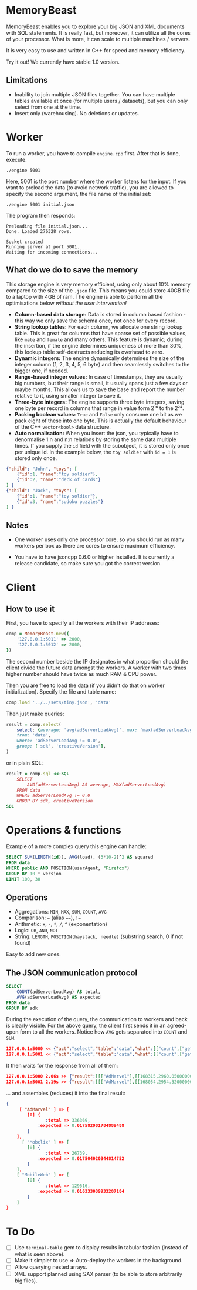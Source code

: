 MemoryBeast
===========

MemoryBeast enables you to explore your big JSON and XML documents with SQL statements. It is really fast, but moreover, it can utilize all the cores of your processor. What is more, it can scale to multiple machines / servers.

It is very easy to use and written in C++ for speed and memory efficiency.

Try it out! We currently have stable 1.0 version.


Limitations
---

- Inability to join multiple JSON files together. You can have multiple tables available at once (for multiple users / datasets), but you can only select from one at the time.
- Insert only (warehousing). No deletions or updates.

Worker
===

To run a worker, you have to compile `engine.cpp` first. After that is done, execute:

```
./engine 5001
```

Here, 5001 is the port number where the worker listens for the input.
If you want to preload the data (to avoid network traffic), you are allowed to specify the second argument, the file name of the initial set:

```
./engine 5001 initial.json
```

The program then responds:

```
Preloading file initial.json...
Done. Loaded 276328 rows.

Socket created
Running server at port 5001.
Waiting for incoming connections...
```

What do we do to save the memory
---

This storage engine is very memory efficient, using only about 10% memory compared to the size of the `.json` file. This means you could store 40GB file to a laptop with 4GB of ram. The engine is able to perform all the optimisations below *without the user intervention!*

- **Column-based data storage:** Data is stored in column based fashion - this way we only save the schema once, not once for every record.
- **String lookup tables:** For each column, we allocate one string lookup table. This is great for columns that have sparse set of possible values, like `male` and `female` and many others. This feature is dynamic; during the insertion, if the engine determines uniqueness of more than 30%, this lookup table self-destructs reducing its overhead to zero.
- **Dynamic integers:** The engine dynamically determines the size of the integer column (1, 2, 3, 4, 5, 6 byte) and then seamlessly switches to the bigger one, if needed.
- **Range-based integer values:** In case of timestamps, they are usually big numbers, but their range is small, it usually spans just a few days or maybe months. This allows us to save the base and report the number relative to it, using smaller integer to save it.
- **Three-byte integers:** The engine supports three byte integers, saving one byte per record in columns that range in value form 2¹⁶ to the 2²⁴.
- **Packing boolean values:** `True` and `False` only consume one bit as we pack eight of these into one byte. This is actually the default behaviour of the C++ `vector<bool>` data structure.
- **Auto normalisation:** When you insert the json, you typically have to denormalise 1:n and n:n relations by storing the same data multiple times. If you supply the `id` field with the subobject, it is stored only once per unique id. In the example below, the `toy soldier` with `id = 1` is stored only once.

```json
{"child": "John", "toys": [
	{"id":1, "name":"toy soldier"},
	{"id":2, "name":"deck of cards"}
] }
{"child": "Jack", "toys": [
	{"id":1, "name":"toy soldier"},
	{"id":3, "name":"sudoku puzzles"}
] }
```

Notes
---

- One worker uses only one processor core, so you should run as many workers per box as there are cores to ensure maximum efficiency.

- You have to have jsoncpp 0.6.0 or higher installed. It is currently a release candidate, so make sure you got the correct version.

Client
===

How to use it
---

First, you have to specify all the workers with their IP addreses:

```ruby
comp = MemoryBeast.new({
	'127.0.0.1:5011' => 2000,
	'127.0.0.1:5012' => 2000,
})
```

The second number beside the IP designates in what proportion should the client divide the future data amongst the workers. A worker with two times higher number should have twice as much RAM & CPU power.

Then you are free to load the data (if you didn't do that on worker initialization). Specify the file and table name:

```ruby
comp.load '../../sets/tiny.json', 'data'
```

Then just make queries:

```ruby
result = comp.select(
	select: {average: 'avg(adServerLoadAvg)', max: 'max(adServerLoadAvg)'},
	from: 'data',
	where: 'adServerLoadAvg != 0.0',
	group: ['sdk', 'creativeVersion'],
)
```

or in plain SQL:

```ruby
result = comp.sql <<-SQL
	SELECT
		AVG(adServerLoadAvg) AS average, MAX(adServerLoadAvg)
	FROM data
	WHERE adServerLoadAvg != 0.0
	GROUP BY sdk, creativeVersion
SQL
```

Operations & functions
===

Example of a more complex query this engine can handle:

```sql
SELECT SUM(LENGTH(id)), AVG(load), (3*10-2)^2 AS squared
FROM data
WHERE public AND POSITION(userAgent, "Firefox")
GROUP BY 10 * version
LIMIT 100, 30
```

Operations
---

- Aggregations: `MIN`, `MAX`, `SUM`, `COUNT`, `AVG`
- Comparison: `=` (alias `==`), `!=`
- Arithmetic: `+`, `-`, `*`, `/`, `^` (exponentation)
- Logic: `OR`, `AND`, `NOT`
- String: `LENGTH`, `POSITION(haystack, needle)` (substring search, 0 if not found)

Easy to add new ones.

The JSON communication protocol
---

```sql
SELECT
	COUNT(adServerLoadAvg) AS total,
	AVG(adServerLoadAvg) AS expected
FROM data
GROUP BY sdk
```

During the execution of the query, the communication to workers and back is clearly visible. For the above query, the client first sends it in an agreed-upon form to all the workers.
Notice how `AVG` gets separated into `COUNT` and `SUM`.

```json
127.0.0.1:5000 << {"act":"select","table":"data","what":[["count",["get","adServerLoadAvg"]],["sum",["get","adServerLoadAvg"]]],"where":true,"group":[["get","sdk"]],"limit":100,"offset":0}
127.0.0.1:5001 << {"act":"select","table":"data","what":[["count",["get","adServerLoadAvg"]],["sum",["get","adServerLoadAvg"]]],"where":true,"group":[["get","sdk"]],"limit":100,"offset":0}
```

It then waits for the response from all of them:

```json
127.0.0.1:5000 2.06s >> {"result":[[["AdMarvel"],[[168315,2960.050000000717]]],[["Mobclix"],[[13306,220.2700000000012]]],[["MobileWeb"],[[65003,1042.479999999818]]]]}
127.0.0.1:5001 2.19s >> {"result":[[["AdMarvel"],[[168054,2954.320000000776]]],[["Mobclix"],[[13433,247.7700000000005]]],[["MobileWeb"],[[64513,1072.909999999805]]]]}
```

... and assembles (reduces) it into the final result:
```json
{
     [ "AdMarvel" ] => [
        [0] {
               :total => 336369,
            :expected => 0.017582981784889488
        }
    ],
      [ "Mobclix" ] => [
        [0] {
               :total => 26739,
            :expected => 0.017504020344814752
        }
    ],
    [ "MobileWeb" ] => [
        [0] {
               :total => 129516,
            :expected => 0.016333039933287184
        }
    ]
}
```

To Do
===

- [ ] Use `terminal-table` gem to display results in tabular fashion (instead of what is seen above).
- [ ] Make it simpler to use => Auto-deploy the workers in the background.
- [ ] Allow querying nested arrays.
- [ ] XML support planned using SAX parser (to be able to store arbitrarily big files).